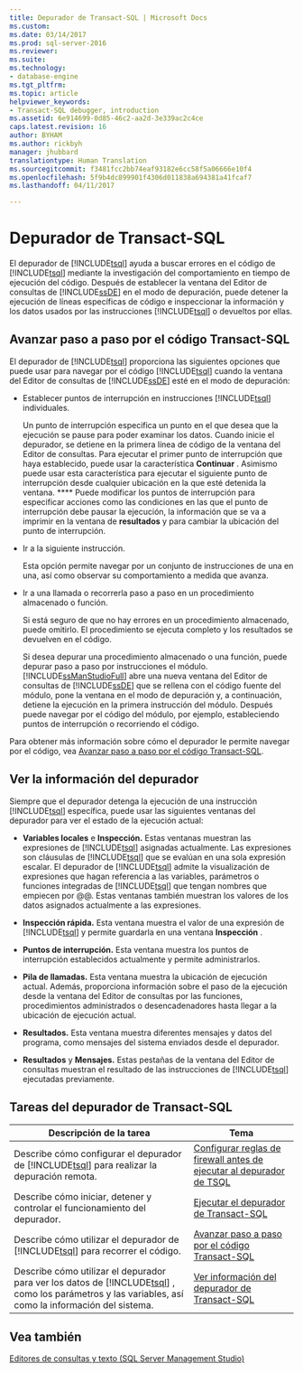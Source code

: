 ```yaml
---
title: Depurador de Transact-SQL | Microsoft Docs
ms.custom: 
ms.date: 03/14/2017
ms.prod: sql-server-2016
ms.reviewer: 
ms.suite: 
ms.technology:
- database-engine
ms.tgt_pltfrm: 
ms.topic: article
helpviewer_keywords:
- Transact-SQL debugger, introduction
ms.assetid: 6e914699-0d85-46c2-aa2d-3e339ac2c4ce
caps.latest.revision: 16
author: BYHAM
ms.author: rickbyh
manager: jhubbard
translationtype: Human Translation
ms.sourcegitcommit: f3481fcc2bb74eaf93182e6cc58f5a06666e10f4
ms.openlocfilehash: 5f9b4dc899901f4306d011838a694381a41fcaf7
ms.lasthandoff: 04/11/2017

---
```

# <a name="transact-sql-debugger"></a>Depurador de Transact-SQL
  El depurador de [!INCLUDE[tsql](../../includes/tsql-md.md)] ayuda a buscar errores en el código de [!INCLUDE[tsql](../../includes/tsql-md.md)] mediante la investigación del comportamiento en tiempo de ejecución del código. Después de establecer la ventana del Editor de consultas de [!INCLUDE[ssDE](../../includes/ssde-md.md)] en el modo de depuración, puede detener la ejecución de líneas específicas de código e inspeccionar la información y los datos usados por las instrucciones [!INCLUDE[tsql](../../includes/tsql-md.md)] o devueltos por ellas.  
  
## <a name="stepping-through-transact-sql-code"></a>Avanzar paso a paso por el código Transact-SQL  
 El depurador de [!INCLUDE[tsql](../../includes/tsql-md.md)] proporciona las siguientes opciones que puede usar para navegar por el código [!INCLUDE[tsql](../../includes/tsql-md.md)] cuando la ventana del Editor de consultas de [!INCLUDE[ssDE](../../includes/ssde-md.md)] esté en el modo de depuración:  
  
-   Establecer puntos de interrupción en instrucciones [!INCLUDE[tsql](../../includes/tsql-md.md)] individuales.  
  
     Un punto de interrupción especifica un punto en el que desea que la ejecución se pause para poder examinar los datos. Cuando inicie el depurador, se detiene en la primera línea de código de la ventana del Editor de consultas. Para ejecutar el primer punto de interrupción que haya establecido, puede usar la característica **Continuar** . Asimismo puede usar esta característica para ejecutar el siguiente punto de interrupción desde cualquier ubicación en la que esté detenida la ventana. **** Puede modificar los puntos de interrupción para especificar acciones como las condiciones en las que el punto de interrupción debe pausar la ejecución, la información que se va a imprimir en la ventana de **resultados** y para cambiar la ubicación del punto de interrupción.  
  
-   Ir a la siguiente instrucción.  
  
     Esta opción permite navegar por un conjunto de instrucciones de una en una, así como observar su comportamiento a medida que avanza.  
  
-   Ir a una llamada o recorrerla paso a paso en un procedimiento almacenado o función.  
  
     Si está seguro de que no hay errores en un procedimiento almacenado, puede omitirlo. El procedimiento se ejecuta completo y los resultados se devuelven en el código.  
  
     Si desea depurar una procedimiento almacenado o una función, puede depurar paso a paso por instrucciones el módulo. [!INCLUDE[ssManStudioFull](../../includes/ssmanstudiofull-md.md)] abre una nueva ventana del Editor de consultas de [!INCLUDE[ssDE](../../includes/ssde-md.md)] que se rellena con el código fuente del módulo, pone la ventana en el modo de depuración y, a continuación, detiene la ejecución en la primera instrucción del módulo. Después puede navegar por el código del módulo, por ejemplo, estableciendo puntos de interrupción o recorriendo el código.  
  
 Para obtener más información sobre cómo el depurador le permite navegar por el código, vea [Avanzar paso a paso por el código Transact-SQL](../../relational-databases/scripting/step-through-transact-sql-code.md).  
  
## <a name="viewing-debugger-information"></a>Ver la información del depurador  
 Siempre que el depurador detenga la ejecución de una instrucción [!INCLUDE[tsql](../../includes/tsql-md.md)] específica, puede usar las siguientes ventanas del depurador para ver el estado de la ejecución actual:  
  
-   **Variables locales** e **Inspección.** Estas ventanas muestran las expresiones de [!INCLUDE[tsql](../../includes/tsql-md.md)] asignadas actualmente. Las expresiones son cláusulas de [!INCLUDE[tsql](../../includes/tsql-md.md)] que se evalúan en una sola expresión escalar. El depurador de [!INCLUDE[tsql](../../includes/tsql-md.md)] admite la visualización de expresiones que hagan referencia a las variables, parámetros o funciones integradas de [!INCLUDE[tsql](../../includes/tsql-md.md)] que tengan nombres que empiecen por @@. Estas ventanas también muestran los valores de los datos asignados actualmente a las expresiones.  
  
-   **Inspección rápida.** Esta ventana muestra el valor de una expresión de [!INCLUDE[tsql](../../includes/tsql-md.md)] y permite guardarla en una ventana **Inspección** .  
  
-   **Puntos de interrupción.** Esta ventana muestra los puntos de interrupción establecidos actualmente y permite administrarlos.  
  
-   **Pila de llamadas.** Esta ventana muestra la ubicación de ejecución actual. Además, proporciona información sobre el paso de la ejecución desde la ventana del Editor de consultas por las funciones, procedimientos administrados o desencadenadores hasta llegar a la ubicación de ejecución actual.  
  
-   **Resultados.** Esta ventana muestra diferentes mensajes y datos del programa, como mensajes del sistema enviados desde el depurador.  
  
-   **Resultados** y **Mensajes.** Estas pestañas de la ventana del Editor de consultas muestran el resultado de las instrucciones de [!INCLUDE[tsql](../../includes/tsql-md.md)] ejecutadas previamente.  
  
## <a name="transact-sql-debugger-tasks"></a>Tareas del depurador de Transact-SQL  
  
|Descripción de la tarea|Tema|  
|----------------------|-----------|  
|Describe cómo configurar el depurador de [!INCLUDE[tsql](../../includes/tsql-md.md)] para realizar la depuración remota.|[Configurar reglas de firewall antes de ejecutar al depurador de TSQL](../../relational-databases/scripting/configure-firewall-rules-before-running-the-tsql-debugger.md)|  
|Describe cómo iniciar, detener y controlar el funcionamiento del depurador.|[Ejecutar el depurador de Transact-SQL](../../relational-databases/scripting/run-the-transact-sql-debugger.md)|  
|Describe cómo utilizar el depurador de [!INCLUDE[tsql](../../includes/tsql-md.md)] para recorrer el código.|[Avanzar paso a paso por el código Transact-SQL](../../relational-databases/scripting/step-through-transact-sql-code.md)|  
|Describe cómo utilizar el depurador para ver los datos de [!INCLUDE[tsql](../../includes/tsql-md.md)] , como los parámetros y las variables, así como la información del sistema.|[Ver información del depurador de Transact-SQL](../../relational-databases/scripting/transact-sql-debugger-information.md)|  
  
## <a name="see-also"></a>Vea también  
 [Editores de consultas y texto &#40;SQL Server Management Studio&#41;](../../relational-databases/scripting/query-and-text-editors-sql-server-management-studio.md)  
  
  
